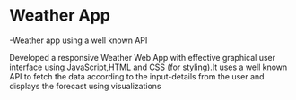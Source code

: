 # Weather App
-Weather app using a well known API

Developed a responsive Weather Web App with effective
graphical user interface using JavaScript,HTML and CSS (for styling).It uses a well known API to fetch the
data according to the input-details from the user and displays the forecast using visualizations
